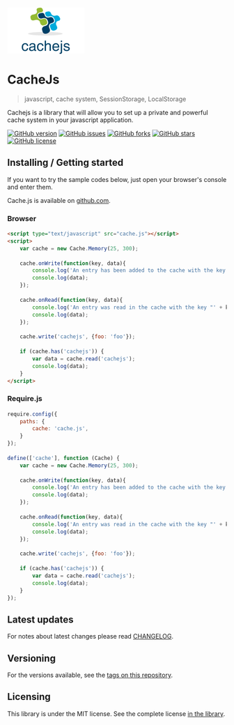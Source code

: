 ![CacheJs Logo](./images/logo.png)

# CacheJs
> javascript, cache system, SessionStorage, LocalStorage

Cachejs is a library that will allow you to set up a private and powerful cache system in your javascript application.

[![GitHub version](https://badge.fury.io/gh/CedrickOka%2Fcachejs.svg)](https://badge.fury.io/gh/CedrickOka%2Fcachejs)
[![GitHub issues](https://img.shields.io/github/issues/CedrickOka/cachejs.svg)](https://github.com/CedrickOka/cachejs/issues)
[![GitHub forks](https://img.shields.io/github/forks/CedrickOka/cachejs.svg)](https://github.com/CedrickOka/cachejs/network)
[![GitHub stars](https://img.shields.io/github/stars/CedrickOka/cachejs.svg)](https://github.com/CedrickOka/cachejs/stargazers)
[![GitHub license](https://img.shields.io/badge/license-MIT-blue.svg)](https://raw.githubusercontent.com/CedrickOka/cachejs/master/LICENSE)

## Installing / Getting started

If you want to try the sample codes below, just open your browser's console and enter them.

Cache.js is available on [github.com](https://github.com/CedrickOka/cachejs).

### Browser

```html
<script type="text/javascript" src="cache.js"></script>
<script>
    var cache = new Cache.Memory(25, 300);

    cache.onWrite(function(key, data){
    	console.log('An entry has been added to the cache with the key "' + key + '" : ');
    	console.log(data);
    });

    cache.onRead(function(key, data){
    	console.log('An entry was read in the cache with the key "' + key + '" : ');
    	console.log(data);
    });

    cache.write('cachejs', {foo: 'foo'});

    if (cache.has('cachejs')) {
    	var data = cache.read('cachejs');
    	console.log(data);
    }
</script>
```

### Require.js

```javascript
require.config({
	paths: {
		cache: 'cache.js',
	}
});

define(['cache'], function (Cache) {
    var cache = new Cache.Memory(25, 300);

    cache.onWrite(function(key, data){
    	console.log('An entry has been added to the cache with the key "' + key + '" : ');
    	console.log(data);
    });

    cache.onRead(function(key, data){
    	console.log('An entry was read in the cache with the key "' + key + '" : ');
    	console.log(data);
    });

    cache.write('cachejs', {foo: 'foo'});

    if (cache.has('cachejs')) {
    	var data = cache.read('cachejs');
    	console.log(data);
    }
});
```
## Latest updates
For notes about latest changes please read [CHANGELOG](CHANGELOG.md).

## Versioning

For the versions available, see the [tags on this repository](/tags).

## Licensing

This library is under the MIT license. See the complete license [in the library](LICENSE).
